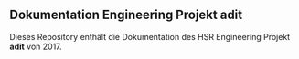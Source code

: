 ## Dokumentation Engineering Projekt adit

Dieses Repository enthält die Dokumentation des HSR Engineering Projekt **adit** von 2017.
